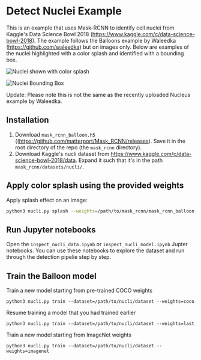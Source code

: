 # Detect Nuclei Example

This is an example that uses Mask-RCNN to identify cell nuclei from Kaggle's Data Science Bowl 2018 (https://www.kaggle.com/c/data-science-bowl-2018). The example follows the Balloons example by Waleedka (https://github.com/waleedka) but on images only. Below are examples of the nuclei highlighted with a color splash and identified with a bounding box.

![Nuclei shown with color splash](https://github.com/ReemHal/Mask_RCNN_Private/blob/master/samples/nucli/figures/color_splash_nucli.png)

![Nuclei Bounding Box](https://github.com/ReemHal/Mask_RCNN_Private/blob/master/samples/nucli/figures/Bounding_Box_nucli.png)

Update: Please note this is not the same as the recently uploaded Nucleus example by Waleedka.

## Installation

1. Download `mask_rcnn_balloon.h5` ((https://github.com/matterport/Mask_RCNN/releases). Save it in the root directory of the repo (the `mask_rcnn` directory).
2. Download Kaggle's nucli dataset from https://www.kaggle.com/c/data-science-bowl-2018/data. Expand it such that it's in the path `mask_rcnn/datasets/nucli/`.

## Apply color splash using the provided weights

Apply splash effect on an image:

```bash
python3 nucli.py splash --weights=/path/to/mask_rcnn/mask_rcnn_balloon.h5 --image=<file name or URL>
```

## Run Jupyter notebooks
Open the `inspect_nucli_data.ipynb` or `inspect_nucli_model.ipynb` Jupter notebooks. You can use these notebooks to explore the dataset and run through the detection pipelie step by step.

## Train the Balloon model

Train a new model starting from pre-trained COCO weights
```
python3 nucli.py train --dataset=/path/to/nucli/dataset --weights=coco
```

Resume training a model that you had trained earlier
```
python3 nucli.py train --dataset=/path/to/nucli/dataset --weights=last
```

Train a new model starting from ImageNet weights
```
python3 nucli.py train --dataset=/path/to/nucli/dataset --weights=imagenet
```

